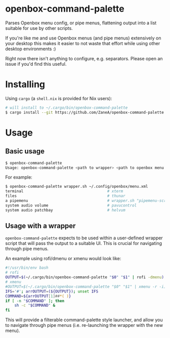 # openbox-command-palette

Parses Openbox menu config, or pipe menus, flattening output into a
list suitable for use by other scripts.

If you're like me and use Openbox menus (and pipe menus) extensively
on your desktop this makes it easier to not waste that effort while
using other desktop environments :)

Right now there isn't anything to configure, e.g. separators. Please
open an issue if you'd find this useful.

# Installing

Using `cargo` (a `shell.nix` is provided for Nix users):

```sh
# will install to ~/.cargo/bin/openbox-command-palette
$ cargo install --git https://github.com/ZaneA/openbox-command-palette
```

# Usage

## Basic usage

```sh
$ openbox-command-palette
Usage: openbox-command-palette <path to wrapper> <path to openbox menu.xml or pipe menu command>
```

For example:

```sh
$ openbox-command-palette wrapper.sh ~/.config/openbox/menu.xml
terminal                                     # xterm
files                                        # thunar
a pipemenu                                   # wrapper.sh "pipemenu-script"
system audio volume                          # pavucontrol
system audio patchbay                        # helvum
```

## Usage with a wrapper

`openbox-command-palette` expects to be used within a user-defined
wrapper script that will pass the output to a suitable UI. This is
crucial for navigating through pipe menus.

An example using rofi/dmenu or xmenu would look like:

```sh
#!/usr/bin/env bash
# rofi
OUTPUT=$(~/.cargo/bin/openbox-command-palette "$0" "$1" | rofi -dmenu)
# xmenu
#OUTPUT=$(~/.cargo/bin/openbox-command-palette "$0" "$1" | xmenu -r -i)
IFS='#'; arrOUTPUT=(${OUTPUT}); unset IFS
COMMAND=${arrOUTPUT[1]##*( )}
if [ -n "$COMMAND" ]; then
    sh -c "$COMMAND" &
fi
```

This will provide a filterable command-palette style launcher, and
allow you to navigate through pipe menus (i.e. re-launching the
wrapper with the new menu).
